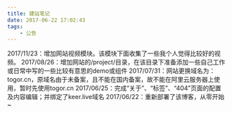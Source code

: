 ```yaml
---
title: 建站笔记
date: 2017-06-22 17:02:43
tags:
	- 公告
---
```


2017/11/23：增加网站视频模块。该模块下面收集了一些我个人觉得比较好的视频。
2017/08/26：增加网站的/project/目录，在该目录下准备添加一些自己工作或日常中写的一些比较有意思的demo或组件
2017/07/31：网站更换域名为：togor.cn，原域名由于未备案，且不能在国内备案，故不能在阿里云服务器上使用，暂时先使用togor.cn
2017/06/25：完成“关于”、“标签”、“404”页面的配置及内容编辑；并绑定了keer.live域名
2017/06/22：重新部署了该博客，从零开始~